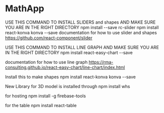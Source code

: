 # MathApp
USE THIS COMMAND TO INSTALL SLIDERS and shapes AND MAKE SURE YOU ARE IN THE RIGHT DIRECTORY 
npm install --save rc-slider
npm install react-konva konva --save
documentation for how to use slider and shapes
https://github.com/react-component/slider

USE THIS COMMAND TO INSTALL LINE GRAPH AND MAKE SURE YOU ARE IN THE RIGHT DIRECTORY npm install react-easy-chart --save

documentation for how to use line graph
https://rma-consulting.github.io/react-easy-chart/line-chart/index.html

Install this to make shapes
npm install react-konva konva --save

New Library for 3D model is installed through
npm install whs

for hosting
npm install -g firebase-tools

for the table
npm install react-table